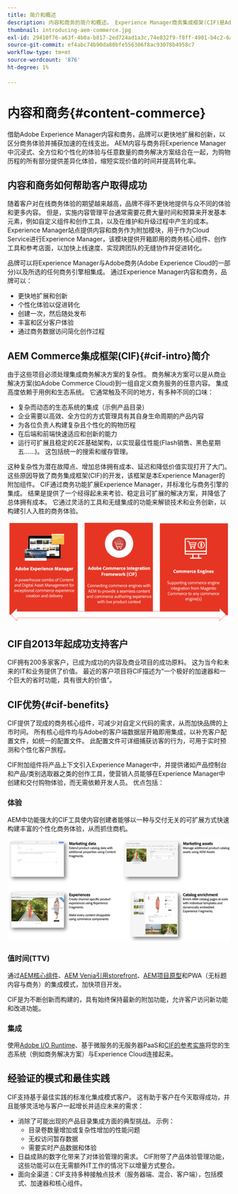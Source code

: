 ```yaml
---
title: 简介和概述
description: 内容和商务的简介和概述。 Experience Manager商务集成框架(CIF)是Adobe推荐的模式，用于将Magento和其他第三方商务解决方案中的商务服务与Experience Cloud集成和扩展。
thumbnail: introducing-aem-commerce.jpg
exl-id: 29410f76-a63f-4b0a-b817-2ed724ad1a3c,74e832f9-f8ff-4901-b4c2-6a2862c51411
source-git-commit: ef4abc74b90da80bfe556306f8ac93078b4958c7
workflow-type: tm+mt
source-wordcount: '876'
ht-degree: 1%

---
```


# 内容和商务{#content-commerce}

借助Adobe Experience Manager内容和商务，品牌可以更快地扩展和创新，以区分商务体验并捕获加速的在线支出。 AEM内容与商务将Experience Manager中沉浸式、全方位和个性化的体验与任意数量的商务解决方案结合在一起，为购物历程的所有部分提供差异化体验，缩短实现价值的时间并提高转化率。

## 内容和商务如何帮助客户取得成功

随着客户对在线商务体验的期望越来越高，品牌不得不更快地提供与众不同的体验和更多内容。 但是，实施内容管理平台通常需要花费大量时间和预算来开发基本元素，例如自定义组件和创作工具，以及在维护和升级过程中产生的成本。 Experience Manager站点提供内容和商务作为附加模块，用于作为Cloud Service进行Experience Manager，该模块提供开箱即用的商务核心组件、创作工具和参考店面，以加快上线速度、实现跨团队的无缝协作并促进转化。

品牌可以将Experience Manager与Adobe商务(Adobe Experience Cloud的一部分)以及所选的任何商务引擎相集成。 通过Experience Manager内容和商务，品牌可以：

* 更快地扩展和创新
* 个性化体验以促进转化
* 创建一次，然后随处发布
* 丰富和区分客户体验
* 通过商务数据访问简化创作过程

## AEM Commerce集成框架(CIF){#cif-intro}简介

由于这些项目必须处理集成商务解决方案的复杂性。 商务解决方案可以是从商业解决方案(如Adobe Commerce Cloud)到一组自定义商务服务的任意内容。 集成高度依赖于用例和生态系统。 它通常触及不同的地方，有多种不同的口味：

* 复杂而动态的生态系统的集成（示例产品目录）
* 企业需要以高效、全方位的方式管理具有其自身生命周期的产品内容
* 为各位负责人构建复杂且个性化的购物历程
* 在后端和前端快速适应和创新的能力
* 运行可扩展且稳定的E2E基础架构，以实现最佳性能(Flash销售、黑色星期五……)。 这包括统一的搜索和缓存管理。

这种复杂性为潜在故障点、增加总体拥有成本、延迟和降低价值实现打开了大门。 这些原因导致了商务集成框架(CIF)的开发，该框架是本Experience Manager的附加组件。 CIF通过商务功能扩展Experience Manager，并标准化与商务引擎的集成。 结果是提供了一个经得起未来考验、稳定且可扩展的解决方案，并降低了总体拥有成本。 它通过灵活的工具和无缝集成的功能来解锁技术和业务创新，以构建引人入胜的商务体验。

![CIF元素](./assets/CIF/CIF_Overview.png)

## CIF自2013年起成功支持客户

CIF拥有200多家客户，已成为成功的内容及商业项目的成功原料。 这为当今和未来的IT和业务提供了价值。 最近的客户项目将CIF描述为“一个极好的加速器和一个巨大的省时功能，具有很大的价值”。

## CIF优势{#cif-benefits}

CIF提供了现成的商务核心组件，可减少对自定义代码的需求，从而加快品牌的上市时间。 所有核心组件均与Adobe的客户端数据层开箱即用集成，以补充客户配置文件，如统一的配置文件。 此配置文件可详细捕获访客的行为，可用于实时预测和个性化客户旅程。

CIF附加组件将产品上下文引入Experience Manager中，并提供诸如产品控制台和产品/类别选取器之类的创作工具，使营销人员能够在Experience Manager中创建和交付购物体验，而无需依赖开发人员。 优点包括：

### 体验

AEM中功能强大的CIF工具使内容创建者能够以一种与交付无关的可扩展方式快速构建丰富的个性化商务体验，从而抓住商机。

![CIF元素](./assets/CIF/CIF_Product_Experience_Management.png)

### 值时间(TTV)

通过[AEM核心组件](https://www.aemcomponents.dev/)、[AEM Venia引用storefront](https://github.com/adobe/aem-cif-guides-venia)、[AEM项目原型](https://docs.adobe.com/content/help/zh-Hans/experience-manager-core-components/using/developing/archetype/overview.html)和PWA（无标题内容与商务）的集成模式，加快项目开发。

CIF是为不断创新而构建的，具有始终保持最新的附加功能，允许客户访问新功能和改进功能。

### 集成

使用[Adobe I/O Runtime](https://www.adobe.io/apis/experienceplatform/runtime.html)、基于微服务的无服务器PaaS和[CIF的参考实施](https://github.com/adobe/commerce-cif-graphql-integration-reference)将您的生态系统（例如商务解决方案）与Experience Cloud连接起来。

## 经验证的模式和最佳实践

CIF支持基于最佳实践的标准化集成模式客户。 这有助于客户在今天取得成功，并且能够灵活地与客户一起增长并适应未来的需求：

* 消除了可能出现的产品目录集成方面的典型挑战。 示例：
   * 目录卷数量增加或复杂性增加的性能问题
   * 无权访问暂存数据
   * 需要实时产品数据和体验
* 日益成熟的数字化带来了对体验管理的需求。 CIF附带了产品体验管理功能，这些功能可以在无需额外IT工作的情况下以增量方式整合。
* 面向全渠道：CIF支持多种接触点技术（服务器端、混合、客户端），包括模式、加速器和核心组件。
